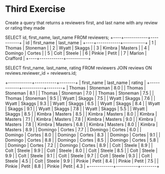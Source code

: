 # Third Exercise 

Create a query that returns a reviewers first, and last name with any review or rating they made

SELECT id, first_name, last_name FROM reviewers;
+----+------------+-----------+
| id | first_name | last_name |
+----+------------+-----------+
|  1 | Thomas     | Stoneman  |
|  2 | Wyatt      | Skaggs    |
|  3 | Kimbra     | Masters   |
|  4 | Domingo    | Cortes    |
|  5 | Colt       | Steele    |
|  6 | Pinkie     | Petit     |
|  7 | Marlon     | Crafford  |
+----+------------+-----------+

SELECT first_name, last_name, rating FROM reviewers
JOIN reviews ON reviews.reviewer_id = reviewers.id;

+------------+-----------+--------+
| first_name | last_name | rating |
+------------+-----------+--------+
| Thomas     | Stoneman  |    8.0 |
| Thomas     | Stoneman  |    8.1 |
| Thomas     | Stoneman  |    7.0 |
| Thomas     | Stoneman  |    7.5 |
| Thomas     | Stoneman  |    9.5 |
| Wyatt      | Skaggs    |    7.5 |
| Wyatt      | Skaggs    |    7.6 |
| Wyatt      | Skaggs    |    9.3 |
| Wyatt      | Skaggs    |    6.5 |
| Wyatt      | Skaggs    |    8.4 |
| Wyatt      | Skaggs    |    9.1 |
| Wyatt      | Skaggs    |    7.8 |
| Wyatt      | Skaggs    |    5.5 |
| Wyatt      | Skaggs    |    8.5 |
| Kimbra     | Masters   |    8.5 |
| Kimbra     | Masters   |    8.0 |
| Kimbra     | Masters   |    7.1 |
| Kimbra     | Masters   |    7.8 |
| Kimbra     | Masters   |    9.0 |
| Kimbra     | Masters   |    7.8 |
| Kimbra     | Masters   |    6.8 |
| Kimbra     | Masters   |    8.0 |
| Kimbra     | Masters   |    8.9 |
| Domingo    | Cortes    |    7.7 |
| Domingo    | Cortes    |    6.0 |
| Domingo    | Cortes    |    8.0 |
| Domingo    | Cortes    |    8.3 |
| Domingo    | Cortes    |    9.1 |
| Domingo    | Cortes    |    8.8 |
| Domingo    | Cortes    |    8.5 |
| Domingo    | Cortes    |    5.8 |
| Domingo    | Cortes    |    7.2 |
| Domingo    | Cortes    |    8.9 |
| Colt       | Steele    |    8.9 |
| Colt       | Steele    |    9.9 |
| Colt       | Steele    |    8.0 |
| Colt       | Steele    |    8.5 |
| Colt       | Steele    |    9.9 |
| Colt       | Steele    |    9.1 |
| Colt       | Steele    |    9.7 |
| Colt       | Steele    |    9.3 |
| Colt       | Steele    |    4.5 |
| Colt       | Steele    |    9.9 |
| Pinkie     | Petit     |    8.4 |
| Pinkie     | Petit     |    7.5 |
| Pinkie     | Petit     |    8.8 |
| Pinkie     | Petit     |    4.3 |
+------------+-----------+--------+

